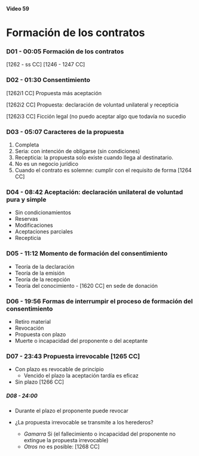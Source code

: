 **Video 59**

# Formación de los contratos

### D01 - 00:05 Formación de los contratos

[1262 - ss CC]
[1246 - 1247 CC]

### D02 - 01:30 Consentimiento

[1262i1 CC] Propuesta más aceptación

[1262i2 CC] Propuesta: declaración de voluntad unilateral y recepticia

[1262i3 CC] Ficción legal (no puedo aceptar algo que todavía no sucedio

### D03 - 05:07	Caracteres de la propuesta

1. Completa
2. Seria: con intención de obligarse (sin condiciones)
3. Recepticia: la propuesta solo existe cuando llega al destinatario.
4. No es un negocio jurídico
5. Cuando el contrato es solemne: cumplir con el requisito de forma [1264 CC]

### D04 - 08:42 Aceptación: declaración unilateral de voluntad pura y simple

- Sin condicionamientos
- Reservas
- Modificaciones
- Aceptaciones parciales
- Recepticia

### D05 - 11:12 Momento de formación del consentimiento

- Teoría de la declaración
- Teoría de la emisión
- Teoría de la recepción
- Teoría del conocimiento - [1620 CC] en sede de donación

### D06 - 19:56 Formas de interrumpir el proceso de formación del consentimiento

- Retiro material
- Revocación
- Propuesta con plazo
- Muerte o incapacidad del proponente o del aceptante

### D07 -  23:43 Propuesta irrevocable [1265 CC]

- Con plazo es revocable de principio
	- Vencido el plazo la aceptación tardía es eficaz
- Sin plazo [1266 CC]

##### D08 - 24:00

- Durante el plazo el proponente puede revocar

- ¿La propuesta irrevocable se transmite a los herederos? 
	- *Gamarra* Si (el fallecimiento o incapacidad del proponente no extingue la propuesta irrevocable)
	- *Otros* no es posible: [1268 CC]
